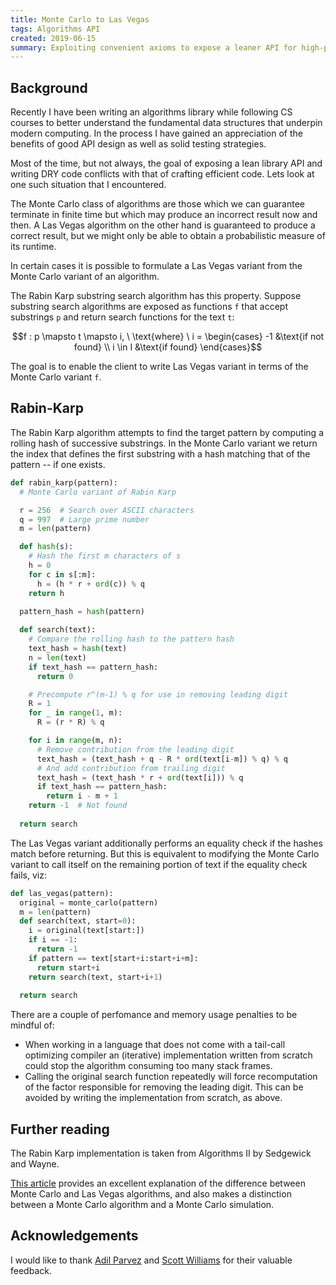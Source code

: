 ```yaml
---
title: Monte Carlo to Las Vegas
tags: Algorithms API
created: 2019-06-15
summary: Exploiting convenient axioms to expose a leaner API for high-performance algorithms 
---
```


## Background

Recently I have been writing an algorithms library while following CS courses to better understand the fundamental data structures that underpin modern computing. In the process I have gained an appreciation of the benefits of good API design as well as solid testing strategies.

Most of the time, but not always, the goal of exposing a lean library API and writing DRY code conflicts with that of crafting efficient code. Lets look at one such situation that I encountered.

The Monte Carlo class of algorithms are those which we can guarantee terminate in finite time but which may produce an incorrect result now and then. A Las Vegas algorithm on the other hand is guaranteed to produce a correct result, but we might only be able to obtain a probabilistic measure of its runtime.

In certain cases it is possible to formulate a Las Vegas variant from the Monte Carlo variant of an algorithm.

The Rabin Karp substring search algorithm has this property. Suppose substring search algorithms are exposed as functions `f` that accept substrings `p` and return search functions for the text `t`:

```math
f : p \mapsto t \mapsto i,
\ \text{where} \ i =
\begin{cases}
  -1 &\text{if not found} \\
   i \in I &\text{if found}
\end{cases}
```

The goal is to enable the client to write Las Vegas variant in terms of the Monte Carlo variant `f`.

## Rabin-Karp

The Rabin Karp algorithm attempts to find the target pattern by computing a rolling hash of successive substrings. In the Monte Carlo variant we return the index that defines the first substring with a hash matching that of the pattern -- if one exists.

```python
def rabin_karp(pattern):
  # Monte Carlo variant of Rabin Karp

  r = 256  # Search over ASCII characters
  q = 997  # Large prime number
  m = len(pattern)

  def hash(s):
    # Hash the first m characters of s
    h = 0
    for c in s[:m]:
      h = (h * r + ord(c)) % q
    return h
  
  pattern_hash = hash(pattern)

  def search(text):
    # Compare the rolling hash to the pattern hash
    text_hash = hash(text)
    n = len(text)
    if text_hash == pattern_hash:
      return 0

    # Precompute r^(m-1) % q for use in removing leading digit
    R = 1
    for _ in range(1, m):
      R = (r * R) % q

    for i in range(m, n):
      # Remove contribution from the leading digit
      text_hash = (text_hash + q - R * ord(text[i-m]) % q) % q
      # And add contribution from trailing digit  
      text_hash = (text_hash * r + ord(text[i])) % q   
      if text_hash == pattern_hash:
        return i - m + 1
    return -1  # Not found
  
  return search
```

The Las Vegas variant additionally performs an equality check if the hashes match before returning. But this is equivalent to modifying the Monte Carlo variant to call itself on the remaining portion of text if the equality check fails, viz:

```python
def las_vegas(pattern):
  original = monte_carlo(pattern)
  m = len(pattern)
  def search(text, start=0):
    i = original(text[start:])
    if i == -1:
      return -1
    if pattern == text[start+i:start+i+m]:
      return start+i
    return search(text, start+i+1)
  
  return search
```

There are a couple of perfomance and memory usage penalties to be mindful of:

* When working in a language that does not come with a tail-call optimizing compiler an (iterative) implementation written from scratch could stop the algorithm consuming too many stack frames.
* Calling the original search function repeatedly will force recomputation of the factor responsible for removing the leading digit. This can be avoided by writing the implementation from scratch, as above.

## Further reading

The Rabin Karp implementation is taken from Algorithms II by Sedgewick and Wayne.

[This article](https://yourbasic.org/algorithms/las-vegas/) provides an excellent explanation of the difference between Monte Carlo and Las Vegas algorithms, and also makes a distinction between a Monte Carlo algorithm and a Monte Carlo simulation.

## Acknowledgements

I would like to thank [Adil Parvez](https://adilparvez.com) and [Scott Williams](https://scottw.co.uk) for their valuable feedback.
